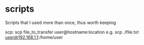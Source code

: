 # scripts
Scripts that I used more than once, thus worth keeping

scp:
scp file_to_transfer user@hostname:location
e.g.
scp ./file.txt user@192.168.1.1:/home/user

